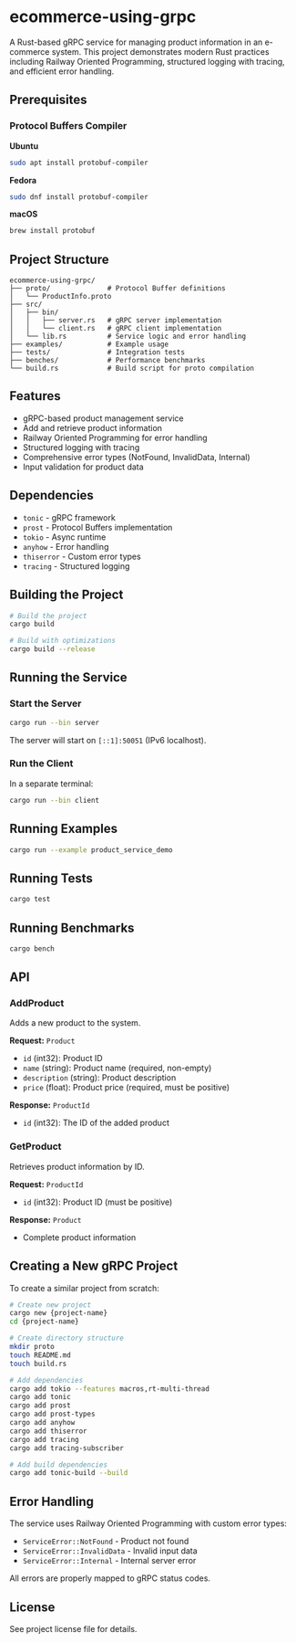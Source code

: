 # ecommerce-using-grpc

A Rust-based gRPC service for managing product information in an e-commerce system. This project demonstrates modern Rust practices including Railway Oriented Programming, structured logging with tracing, and efficient error handling.

## Prerequisites

### Protocol Buffers Compiler

**Ubuntu**
```bash
sudo apt install protobuf-compiler
```

**Fedora**
```bash
sudo dnf install protobuf-compiler
```

**macOS**
```bash
brew install protobuf
```

## Project Structure

```
ecommerce-using-grpc/
├── proto/              # Protocol Buffer definitions
│   └── ProductInfo.proto
├── src/
│   ├── bin/
│   │   ├── server.rs   # gRPC server implementation
│   │   └── client.rs   # gRPC client implementation
│   └── lib.rs          # Service logic and error handling
├── examples/           # Example usage
├── tests/              # Integration tests
├── benches/            # Performance benchmarks
└── build.rs            # Build script for proto compilation
```

## Features

- gRPC-based product management service
- Add and retrieve product information
- Railway Oriented Programming for error handling
- Structured logging with tracing
- Comprehensive error types (NotFound, InvalidData, Internal)
- Input validation for product data

## Dependencies

- `tonic` - gRPC framework
- `prost` - Protocol Buffers implementation
- `tokio` - Async runtime
- `anyhow` - Error handling
- `thiserror` - Custom error types
- `tracing` - Structured logging

## Building the Project

```bash
# Build the project
cargo build

# Build with optimizations
cargo build --release
```

## Running the Service

### Start the Server

```bash
cargo run --bin server
```

The server will start on `[::1]:50051` (IPv6 localhost).

### Run the Client

In a separate terminal:

```bash
cargo run --bin client
```

## Running Examples

```bash
cargo run --example product_service_demo
```

## Running Tests

```bash
cargo test
```

## Running Benchmarks

```bash
cargo bench
```

## API

### AddProduct

Adds a new product to the system.

**Request:** `Product`
- `id` (int32): Product ID
- `name` (string): Product name (required, non-empty)
- `description` (string): Product description
- `price` (float): Product price (required, must be positive)

**Response:** `ProductId`
- `id` (int32): The ID of the added product

### GetProduct

Retrieves product information by ID.

**Request:** `ProductId`
- `id` (int32): Product ID (must be positive)

**Response:** `Product`
- Complete product information

## Creating a New gRPC Project

To create a similar project from scratch:

```bash
# Create new project
cargo new {project-name}
cd {project-name}

# Create directory structure
mkdir proto
touch README.md
touch build.rs

# Add dependencies
cargo add tokio --features macros,rt-multi-thread
cargo add tonic
cargo add prost
cargo add prost-types
cargo add anyhow
cargo add thiserror
cargo add tracing
cargo add tracing-subscriber

# Add build dependencies
cargo add tonic-build --build
```

## Error Handling

The service uses Railway Oriented Programming with custom error types:

- `ServiceError::NotFound` - Product not found
- `ServiceError::InvalidData` - Invalid input data
- `ServiceError::Internal` - Internal server error

All errors are properly mapped to gRPC status codes.

## License

See project license file for details.

